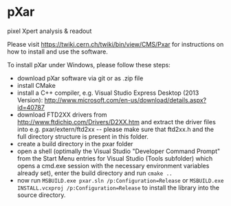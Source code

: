 pXar
====

pixel Xpert analysis &amp; readout

Please visit https://twiki.cern.ch/twiki/bin/view/CMS/Pxar for instructions on how to install and use the software.

To install pXar under Windows, please follow these steps:
- download pXar software via git or as .zip file
- install CMake
- install a C++ compiler, e.g. Visual Studio Express Desktop (2013 Version): http://www.microsoft.com/en-us/download/details.aspx?id=40787
- download FTD2XX drivers from http://www.ftdichip.com/Drivers/D2XX.htm and extract the driver files into e.g. pxar/extern/ftd2xx -- please make sure that ftd2xx.h and the full directory structure is present in this folder.
- create a build directory in the pxar folder
- open a shell (optimally the Visual Studio "Developer Command Prompt" from the Start Menu entries for Visual Studio (Tools subfolder) which opens a cmd.exe session with the necessary environment variables already set), enter the build directory and run ```cmake ..```
- now run ```MSBUILD.exe pxar.sln /p:Configuration=Release```
  or  ```MSBUILD.exe INSTALL.vcxproj /p:Configuration=Release``` to install the library into the source directory.
